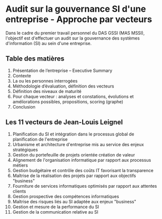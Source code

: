 # Audit sur la gouvernance SI d'une entreprise - Approche par vecteurs

Dans le cadre du premier travail personnel du DAS GSSI (MAS MSSI), l'objectif est d'effectuer un audit sur la gouvernance des systèmes d'information (SI) au sein d'une entreprise.

## Table des matières
1.	Présentation de l’entreprise – Executive Summary
2.	Contexte
3.	La ou les personnes interrogées
4.	Méthodologie d’évaluation, définition des vecteurs
5.	Définition des niveaux de maturité
6.	Pour chaque vecteur : analyses et constations, évolutions et améliorations possibles, propositions, scoring (graphe)
7.	Conclusion

## Les 11 vecteurs de Jean-Louis Leignel
1.	Planification du SI et intégration dans le processus global de planification de l'entreprise
2.	Urbanisme et architecture d'entreprise mis au service des enjeux stratégiques
3.	Gestion du portefeuille de projets orientée création de valeur
4.	Alignement de l'organisation informatique par rapport aux processus métiers
5.	Gestion budgétaire et contrôle des coûts IT favorisant la transparence
6.	Maîtrise de la réalisation des projets par rapport aux objectifs "business"
7.	Fourniture de services informatiques optimisés par rapport aux attentes clients
8.	Gestion prospective des compétences informatiques
9.	Maîtrise des risques liés au SI adaptée aux enjeux "business"
10.	Gestion et mesure de la performance du SI
11.	Gestion de la communication relative au SI
